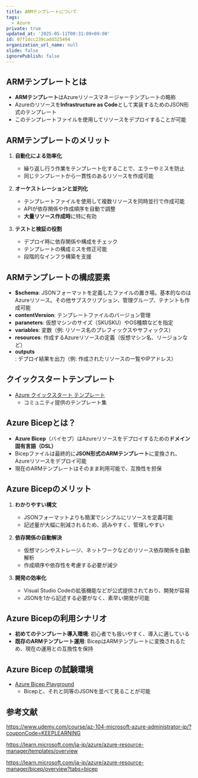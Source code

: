 ```yaml
---
title: ARMテンプレートについて
tags:
  - Azure
private: true
updated_at: '2025-05-11T00:31:09+09:00'
id: 07f1dcc239cadd325494
organization_url_name: null
slide: false
ignorePublish: false
---
```

## ARMテンプレートとは
- **ARMテンプレート**はAzureリソースマネージャーテンプレートの略称
- Azureのリソースを**Infrastructure as Code**として実装するためのJSON形式のテンプレート
- このテンプレートファイルを使用してリソースをデプロイすることが可能

## ARMテンプレートのメリット
1. **自動化による効率化**
   - 繰り返し行う作業をテンプレート化することで、エラーやミスを防止
   - 同じテンプレートから一貫性のあるリソースを作成可能

2. **オーケストレーションと並列化**
   - テンプレートファイルを使用して複数リソースを同時並行で作成可能
   - APIが依存関係や作成順序を自動で調整
   - **大量リソース作成時**に特に有効

3. **テストと検証の役割**
   - デプロイ時に依存関係や構成をチェック
   - テンプレートの構成ミスを修正可能
   - 段階的なインフラ構築を支援

## ARMテンプレートの構成要素
- **$schema**: JSONフォーマットを定義したファイルの置き場。基本的なのはAzureリソース。その他サブスクリプション、管理グループ、テナントも作成可能
- **contentVersion**: テンプレートファイルのバージョン管理
- **paraneters**: 仮想マシンのサイズ（SKUSKU）やOS種類などを指定
- **variables**: 変数（例: リソース名のプレフィックスやサフィックス）
- **resources**: 作成するAzureリソースの定義（仮想マシン名、リージョンなど）
- **outputs**: デプロイ結果を出力（例: 作成されたリソースの一覧やIPアドレス）

## クイックスタートテンプレート
- [Azure クイックスタート テンプレート](https://learn.microsoft.com/ja-jp/samples/browse/?expanded=azure&products=azure-resource-manager)
  - コミュニティ提供のテンプレート集
  
## Azure Bicepとは？
- **Azure Bicep**（バイセプ）はAzureリソースをデプロイするための**ドメイン固有言語（DSL）**
- Bicepファイルは最終的に**JSON形式のARMテンプレート**に変換され、Azureリソースをデプロイ可能
- 現在のARMテンプレートはそのまま利用可能で、互換性を担保

## Azure Bicepのメリット
1. **わかりやすい構文**
   - JSONフォーマットよりも簡潔でシンプルにリソースを定義可能
   - 記述量が大幅に削減されるため、読みやすく、管理しやすい

2. **依存関係の自動解決**
   - 仮想マシンやストレージ、ネットワークなどのリソース依存関係を自動解析
   - 作成順序や依存性を考慮する必要が減少

3. **開発の効率化**
   - Visual Studio Codeの拡張機能などが公式提供されており、開発が容易
   - JSONを1から記述する必要がなく、素早い開発が可能

## Azure Bicepの利用シナリオ
- **初めてのテンプレート導入環境**: 初心者でも扱いやすく、導入に適している
- **既存のARMテンプレート運用**: BicepはARMテンプレートに変換されるため、現在の運用との互換性を保持

## Azure Bicep の試験環境
- [Azure Bicep Playground](https://azure.github.io/bicep/)
  - Bicepと、それと同等のJSONを並べて見ることが可能


## 参考文献
https://www.udemy.com/course/az-104-microsoft-azure-administrator-jp/?couponCode=KEEPLEARNING

https://learn.microsoft.com/ja-jp/azure/azure-resource-manager/templates/overview

https://learn.microsoft.com/ja-jp/azure/azure-resource-manager/bicep/overview?tabs=bicep
